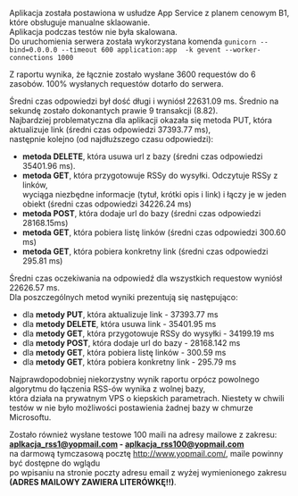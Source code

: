 Aplikacja została postawiona w usłudze App Service z planem cenowym B1, które obsługuje manualne sklaowanie.    
Aplikacja podczas testów nie była skalowana.       
Do uruchomienia serwera została wykorzystana komenda `gunicorn --bind=0.0.0.0 --timeout 600 application:app  -k gevent --worker-connections 1000`

Z raportu wynika, że łącznie zostało wysłane 3600 requestów do 6 zasobów. 100% wysłanych requestów dotarło do serwera.   

Średni czas odpowiedzi był dość długi i wyniósł 22631.09 ms. Średnio na sekundę zostało dokonantych prawie 9 transakcji (8.82).    
Najbardziej problematyczna dla aplikacji okazała się metoda PUT, która aktualizuje link (średni czas odpowiedzi 37393.77 ms),   
następnie kolejno (od najdłuższego czasu odpowiedzi): 
- **metoda DELETE**, która usuwa url z bazy (średni czas odpowiedzi 35401.96 ms).
- **metoda GET**, która przygotowuje RSSy do wysyłki. Odczytuje RSSy z linków,    
wyciąga niezbędne informacje (tytuł, krótki opis i link) i łączy je w jeden obiekt (średni czas odpowiedzi 34226.24 ms)
- **metoda POST**, która dodaje url do bazy (średni czas odpowiedzi 28168.15ms)
- **metoda GET**, która pobiera listę linków (średni czas odpowiedzi 300.60 ms)
- **metoda GET**, która pobiera konkretny link (średni czas odpowiedzi 295.81 ms)


Średni czas oczekiwania na odpowiedź dla wszystkich requestow wyniósł 22626.57 ms.     
Dla poszczególnych metod wyniki prezentują się następująco: 
- dla **metody PUT**, która aktualizuje link - 37393.77 ms
- dla **metody DELETE**, która usuwa link - 35401.95 ms
- dla **metody GET**, która przygotowuje RSSy do wysyłki - 34199.19 ms
- dla **metody POST**, która dodaje url do bazy - 28168.142 ms
- dla **metody GET**, która pobiera listę linków - 300.59 ms
- dla **metody GET**, która pobiera konkretny link - 295.79 ms


Najprawdopodobniej niekorzystny wynik raportu orpócz powolnego algorytmu do łączenia RSS-ów wynika z wolnej bazy,    
która działa na prywatnym VPS o kiepskich parametrach. Niestety w chwili testów w nie było możliwości postawienia żadnej bazy w chmurze Microsoftu.

Zostało również wysłane testowe 100 maili na adresy mailowe z zakresu: **aplkacja_rss1@yopmail.com - aplkacja_rss100@yopmail.com**     
na darmową tymczasową pocztę http://www.yopmail.com/, maile powinny być dostępne do wglądu      
po wpisaniu na stronie poczty adresu email z wyżej wymienionego zakresu **(ADRES MAILOWY ZAWIERA LITERÓWKĘ!!)**.